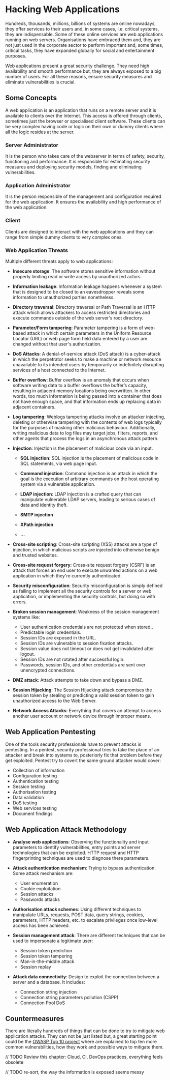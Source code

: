 # Hacking Web Applications

Hundreds, thousands, millions, billions of systems are online nowadays, they offer services to their users and, in some cases, i.e. critical systems, they are indispensable. Some of these online services are web applications running on web servers. Organisations have embraced them and, they are not just used in the corporate sector to perform important and, some times, critical tasks, they have expanded globally for social and entertainment purposes.

Web applications present a great security challenge. They need high availability and smooth performance but, they are always exposed to a big number of users. For all these reasons, ensure security measures and eliminate vulnerabilities is crucial.

## Some Concepts

A web application is an application that runs on a remote server and it is available to clients over the Internet. This access is offered through clients, sometimes just the browser or specialised client software. These clients can be very complex having code or logic on their own or dummy clients where all the logic resides at the server.

### Server Administrator

It is the person who takes care of the webserver in terms of safety, security, functioning and performance. It is responsible for estimating security measures and deploying security models, finding and eliminating vulnerabilities.

### Application Administrator

It is the person responsible of the management and configuration required for the web application. It ensures the availability and high performance of the web application.

### Client

Clients are designed to interact with the web applications and they can range from simple dummy clients to very complex ones.

### Web Application Threats

Multiple different threats apply to web applications:

* **Insecure storage**: The software stores sensitive information without properly limiting read or write access by unauthorized actors.

* **Information leakage**: Information leakage happens whenever a system that is designed to be closed to an eavesdropper reveals some information to unauthorized parties nonetheless.

* **Directory traversal**: Directory traversal or Path Traversal is an HTTP attack which allows attackers to access restricted directories and execute commands outside of the web server's root directory.

* **Parameter/Form tampering**: Parameter tampering is a form of web-based attack in which certain parameters in the Uniform Resource Locator (URL) or web page form field data entered by a user are changed without that user's authorization.

* **DoS Attacks**: A denial-of-service attack (DoS attack) is a cyber-attack in which the perpetrator seeks to make a machine or network resource unavailable to its intended users by temporarily or indefinitely disrupting services of a host connected to the Internet.

* **Buffer overflow**: Buffer overflow is an anomaly that occurs when software writing data to a buffer overflows the buffer’s capacity, resulting in adjacent memory locations being overwritten. In other words, too much information is being passed into a container that does not have enough space, and that information ends up replacing data in adjacent containers.

* **Log tampering**: Weblogs tampering attacks involve an attacker injecting, deleting or otherwise tampering with the contents of web logs typically for the purposes of masking other malicious behaviour. Additionally, writing malicious data to log files may target jobs, filters, reports, and other agents that process the logs in an asynchronous attack pattern.

* **Injection**: Injection is the placement of malicious code via an input.

    * **SQL injection**: SQL injection is the placement of malicious code in SQL statements, via web page input.

    * **Command injection**: Command injection is an attack in which the goal is the execution of arbitrary commands on the host operating system via a vulnerable application.

    * **LDAP injection**: LDAP injection is a crafted query that can manipulate vulnerable LDAP servers, leading to serious cases of data and identity theft.

    * **SMTP injection**

    * **XPath injection**

    * **...**

* **Cross-site scripting**: Cross-site scripting (XSS) attacks are a type of injection, in which malicious scripts are injected into otherwise benign and trusted websites.

* **Cross-site request forgery**: Cross-site request forgery (CSRF) is an attack that forces an end user to execute unwanted actions on a web application in which they're currently authenticated.

* **Security misconfiguration**: Security misconfiguration is simply defined as failing to implement all the security controls for a server or web application, or implementing the security controls, but doing so with errors.

* **Broken session management**: Weakness of the session management systems like:

    * User authentication credentials are not protected when stored..
    * Predictable login credentials.
    * Session IDs are exposed in the URL.
    * Session IDs are vulnerable to session fixation attacks.
    * Session value does not timeout or does not get invalidated after logout.
    * Session IDs are not rotated after successful login.
    * Passwords, session IDs, and other credentials are sent over unencrypted connections.

* **DMZ attack**: Attack attempts to take down and bypass a DMZ.

* **Session Hijacking**: The Session Hijacking attack compromises the session token by stealing or predicting a valid session token to gain unauthorized access to the Web Server.

* **Network Access Attacks**: Everything that covers an attempt to access another user account or network device through improper means.

## Web Application Pentesting

One of the tools security professionals have to prevent attacks is pentesting. In a pentest, security professional tries to take the place of an attacker and break into systems to, posteriorly fix that problem before they get exploited. Pentest try to covert the same ground attacker would cover:

* Collection of information
* Configuration testing
* Authentication testing
* Session testing
* Authorisation testing
* Data validation
* DoS testing
* Web services testing
* Document findings

## Web Application Attack Methodology

* **Analyse web applications**: Observing the functionality and input parameters to identify vulnerabilities, entry points and server technologies that can be exploited. HTTP request and HTTP fingerprinting techniques are used to diagnose there parameters.

* **Attack authentication mechanism**: Trying to bypass authentication. Some attack mechanism are:

    * User enumeration
    * Cookie exploitation
    * Session attacks
    * Passwords attacks

* **Authorisation attack schemes**: Using different techniques to manipulate URLs, requests, POST data, query strings, cookies, parameters, HTTP headers, etc. to escalate privileges once low-level access has been achieved.

* **Session management attack**: There are different techniques that can be used to impersonate a legitimate user:

    * Session token prediction
    * Session token tampering
    * Man-in-the-middle attack
    * Session replay

* **Attack data connectivity**: Design to exploit the connection between a server and a database. It includes:

    * Connection string injection
    * Connection string parameters pollution (CSPP)
    * Connection Pool DoS

## Countermeasures

There are literally hundreds of things that can be done to try to mitigate web application attacks. They can not be just listed but, a great starting point could be the [OWASP Top 10 project](https://owasp.org/www-project-top-ten/) where are explained to top ten more common vulnerabilities, how they work and possible ways to mitigate them.

// TODO Review this chapter: Cloud, CI, DevOps practices, everything feels obsolete

// TODO re-sort, the way the information is exposed seems messy